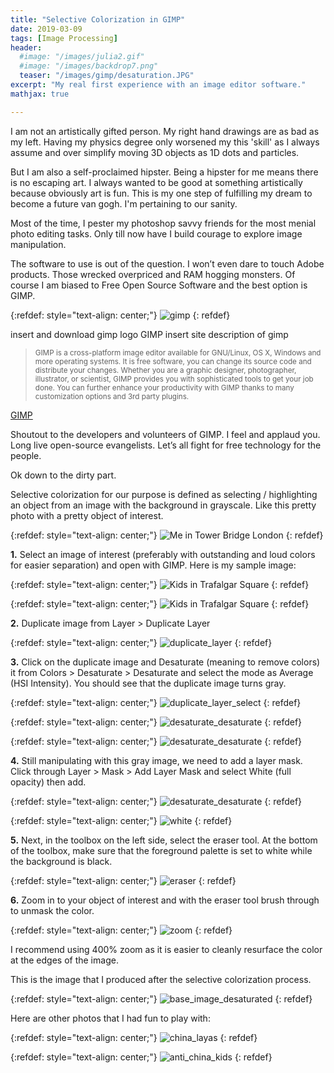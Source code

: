 ```yaml
---
title: "Selective Colorization in GIMP"
date: 2019-03-09
tags: [Image Processing]
header:
  #image: "/images/julia2.gif"
  #image: "/images/backdrop7.png"
  teaser: "/images/gimp/desaturation.JPG"
excerpt: "My real first experience with an image editor software."
mathjax: true

---
```


<div id="fb-root"></div>
<script async defer src="https://connect.facebook.net/en_US/sdk.js#xfbml=1&version=v3.2"></script>

I am not an artistically gifted person. My right hand drawings are as bad as my left. Having my physics degree only worsened my this 'skill' as I always assume and over simplify moving 3D objects as 1D dots and particles.

But I am also a self-proclaimed hipster. Being a hipster for me means there is no escaping art. I always wanted to be good at something artistically because obviously art is fun. This is my one step of fulfilling my dream to become a future van gogh. I'm pertaining to our sanity.

Most of the time, I pester my photoshop savvy friends for the most menial photo editing tasks. Only till now have I build courage to explore image manipulation.

The software to use is out of the question. I won’t even dare to touch Adobe products. Those wrecked overpriced and RAM hogging monsters. Of course I am biased to Free Open Source Software and the best option is GIMP.

{:refdef: style="text-align: center;"}
<img src="{{ site.url }}{{ site.baseurl }}/images/gimp/gimp_logo.png" alt="gimp" class="center">
{: refdef}

insert and download gimp logo
GIMP
insert site description of gimp

<blockquote>
<small> GIMP is a cross-platform image editor available for GNU/Linux, OS X, Windows and more operating systems. It is free software, you can change its source code and distribute your changes. Whether you are a graphic designer, photographer, illustrator, or scientist, GIMP provides you with sophisticated tools to get your job done. You can further enhance your productivity with GIMP thanks to many customization options and 3rd party plugins. </small>
</blockquote>

[GIMP](https://www.gimp.org/)

Shoutout to the developers and volunteers of GIMP. I feel and applaud you. Long live open-source evangelists. Let’s all fight for free technology for the people.

Ok down to the dirty part.

Selective colorization for our purpose is defined as selecting / highlighting an object from an image with the background in  grayscale. Like this pretty photo with a pretty object of interest.

{:refdef: style="text-align: center;"}
<img src="{{ site.url }}{{ site.baseurl }}/images/gimp/desaturation.JPG" alt="Me in Tower Bridge London" class="center">
{: refdef}


**1.** Select an image of interest (preferably with outstanding and loud colors for easier separation) and open with GIMP.
Here is my sample image:

{:refdef: style="text-align: center;"}
<img src="{{ site.url }}{{ site.baseurl }}/images/gimp/base_image1.JPG" alt="Kids in Trafalgar Square" class="center">
{: refdef}

{:refdef: style="text-align: center;"}
<img src="{{ site.url }}{{ site.baseurl }}/images/gimp/image_in_gimp.png" alt="Kids in Trafalgar Square" class="center">
{: refdef}

**2.** Duplicate image from Layer > Duplicate Layer

{:refdef: style="text-align: center;"}
<img src="{{ site.url }}{{ site.baseurl }}/images/gimp/duplicate_layer.png" alt="duplicate_layer" class="center">
{: refdef}

**3.** Click on the duplicate image and Desaturate (meaning to remove colors) it from Colors > Desaturate > Desaturate and select the mode as Average (HSI Intensity). You should see that the duplicate image turns gray.

{:refdef: style="text-align: center;"}
<img src="{{ site.url }}{{ site.baseurl }}/images/gimp/duplicate_layer_select.png" alt="duplicate_layer_select" class="center">
{: refdef}

{:refdef: style="text-align: center;"}
<img src="{{ site.url }}{{ site.baseurl }}/images/gimp/desaturate_desaturate.png" alt="desaturate_desaturate" class="center">
{: refdef}

{:refdef: style="text-align: center;"}
<img src="{{ site.url }}{{ site.baseurl }}/images/gimp/average_hsi.png" alt="desaturate_desaturate" class="center">
{: refdef}

**4.** Still manipulating with this gray image, we need to add a layer mask. Click through Layer > Mask > Add Layer Mask and select White (full opacity) then add.

{:refdef: style="text-align: center;"}
<img src="{{ site.url }}{{ site.baseurl }}/images/gimp/add_layer_mask.png" alt="desaturate_desaturate" class="center">
{: refdef}

{:refdef: style="text-align: center;"}
<img src="{{ site.url }}{{ site.baseurl }}/images/gimp/white.png" alt="white" class="center">
{: refdef}

**5.** Next, in the toolbox on the left side, select the eraser tool. At the bottom of the toolbox, make sure that the foreground palette is set to white while the background is black.

{:refdef: style="text-align: center;"}
<img src="{{ site.url }}{{ site.baseurl }}/images/gimp/eraser.png" alt="eraser" class="center">
{: refdef}

**6.** Zoom in to your object of interest and with the eraser tool brush through to unmask the color.

{:refdef: style="text-align: center;"}
<img src="{{ site.url }}{{ site.baseurl }}/images/gimp/zoom.png" alt="zoom" class="center">
{: refdef}

I recommend using 400% zoom as it is easier to cleanly resurface the color at the edges of the image.

This is the image that I produced after the selective colorization process.

{:refdef: style="text-align: center;"}
<img src="{{ site.url }}{{ site.baseurl }}/images/gimp/base_image_desaturated.JPG" alt="base_image_desaturated" class="center">
{: refdef}

Here are other photos that I had fun to play with:

{:refdef: style="text-align: center;"}
<img src="{{ site.url }}{{ site.baseurl }}/images/gimp/china_layas.JPG" alt="china_layas" class="center">
{: refdef}

{:refdef: style="text-align: center;"}
<img src="{{ site.url }}{{ site.baseurl }}/images/gimp/anti_china_kids.JPG" alt="anti_china_kids" class="center">
{: refdef}

<div class="fb-comments" data-href="https://albertyumol.github.io/" data-numposts="5"></div>
